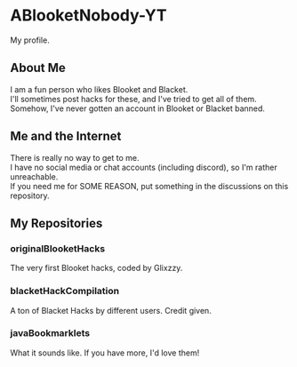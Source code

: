# ABlooketNobody-YT
My profile.
## About Me
I am a fun person who likes Blooket and Blacket.<br>
I'll sometimes post hacks for these, and I've tried to get all of them.<br>
Somehow, I've never gotten an account in Blooket or Blacket banned.
## Me and the Internet
There is really no way to get to me.<br>
I have no social media or chat accounts (including discord), so I'm rather unreachable.<br>
If you need me for SOME REASON, put something in the discussions on this repository.<br>
## My Repositories
### originalBlooketHacks
The very first Blooket hacks, coded by Glixzzy.
### blacketHackCompilation
A ton of Blacket Hacks by different users. Credit given.
### javaBookmarklets
What it sounds like. If you have more, I'd love them!
